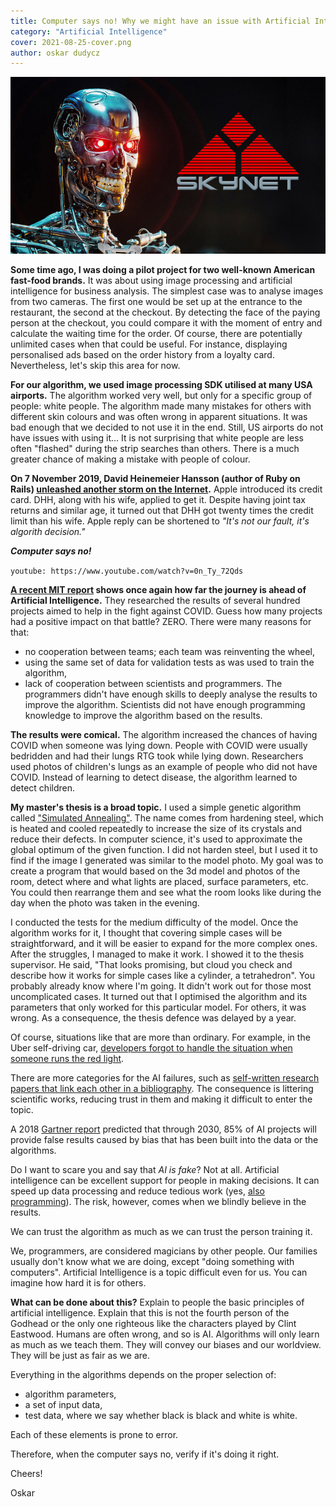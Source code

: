 ```yaml
---
title: Computer says no! Why we might have an issue with Artificial Intelligence soon
category: "Artificial Intelligence"
cover: 2021-08-25-cover.png
author: oskar dudycz
---
```


![cover](2021-08-25-cover.png)

**Some time ago, I was doing a pilot project for two well-known American fast-food brands.** It was about using image processing and artificial intelligence for business analysis. The simplest case was to analyse images from two cameras. The first one would be set up at the entrance to the restaurant, the second at the checkout. By detecting the face of the paying person at the checkout, you could compare it with the moment of entry and calculate the waiting time for the order. Of course, there are potentially unlimited cases when that could be useful. For instance, displaying personalised ads based on the order history from a loyalty card. Nevertheless, let's skip this area for now.

**For our algorithm, we used image processing SDK utilised at many USA airports.** The algorithm worked very well, but only for a specific group of people: white people. The algorithm made many mistakes for others with different skin colours and was often wrong in apparent situations. It was bad enough that we decided to not use it in the end. Still, US airports do not have issues with using it... It is not surprising that white people are less often "flashed" during the strip searches than others. There is a much greater chance of making a mistake with people of colour.

**On 7 November 2019, David Heinemeier Hansson (author of Ruby on Rails) [unleashed another storm on the Internet](https://twitter.com/dhh/status/1192540900393705474).** Apple introduced its credit card. DHH, along with his wife, applied to get it. Despite having joint tax returns and similar age, it turned out that DHH got twenty times the credit limit than his wife. Apple reply can be shortened to _"It's not our fault, it's algorith decision."_

**_Computer says no!_**

`youtube: https://www.youtube.com/watch?v=0n_Ty_72Qds`

**[A recent MIT report](https://www.technologyreview.com/2021/07/30/1030329/machine-learning-ai-failed-covid-hospital-diagnosis-pandemic/) shows once again how far the journey is ahead of Artificial Intelligence.** They researched the results of several hundred projects aimed to help in the fight against COVID. Guess how many projects had a positive impact on that battle? ZERO. There were many reasons for that:
- no cooperation between teams; each team was reinventing the wheel,
- using the same set of data for validation tests as was used to train the algorithm,
- lack of cooperation between scientists and programmers. The programmers didn't have enough skills to deeply analyse the results to improve the algorithm. Scientists did not have enough programming knowledge to improve the algorithm based on the results.

**The results were comical.** The algorithm increased the chances of having COVID when someone was lying down. People with COVID were usually bedridden and had their lungs RTG took while lying down. Researchers used photos of children's lungs as an example of people who did not have COVID. Instead of learning to detect disease, the algorithm learned to detect children.

**My master's thesis is a broad topic.** I used a simple genetic algorithm called ["Simulated Annealing"](https://en.wikipedia.org/wiki/Simulated_annealing). The name comes from hardening steel, which is heated and cooled repeatedly to increase the size of its crystals and reduce their defects. In computer science, it's used to approximate the global optimum of the given function. I did not harden steel, but I used it to find if the image I generated was similar to the model photo. My goal was to create a program that would based on the 3d model and photos of the room, detect where and what lights are placed, surface parameters, etc. You could then rearrange them and see what the room looks like during the day when the photo was taken in the evening.

I conducted the tests for the medium difficulty of the model. Once the algorithm works for it, I thought that covering simple cases will be straightforward, and it will be easier to expand for the more complex ones. After the struggles, I managed to make it work. I showed it to the thesis supervisor. He said, "That looks promising, but cloud you check and describe how it works for simple cases like a cylinder, a tetrahedron". You probably already know where I'm going. It didn't work out for those most uncomplicated cases. It turned out that I optimised the algorithm and its parameters that only worked for this particular model. For others, it was wrong. As a consequence, the thesis defence was delayed by a year.

Of course, situations like that are more than ordinary. For example, in the Uber self-driving car, [developers forgot to handle the situation when someone runs the red light](https://www.bbc.com/news/technology-54175359).

There are more categories for the AI failures, such as [self-written research papers that link each other in a bibliography](https://www.unite.ai/ai-generated-language-is-beginning-to-pollute-scientific-literature/). The consequence is littering scientific works, reducing trust in them and making it difficult to enter the topic.

A 2018 [Gartner report](https://www.gartner.com/en/newsroom/press-releases/2018-02-13-gartner-says-nearly-half-of-cios-are-planning-to-deploy-artificial-intelligence) predicted that through 2030, 85% of AI projects will provide false results caused by bias that has been built into the data or the algorithms.

Do I want to scare you and say that _AI is fake_? Not at all. Artificial intelligence can be excellent support for people in making decisions. It can speed up data processing and reduce tedious work (yes, [also programming](https://venturebeat.com/2021/07/18/openai-codex-shows-the-limits-of-large-language-models/)). The risk, however, comes when we blindly believe in the results.

We can trust the algorithm as much as we can trust the person training it.

We, programmers, are considered magicians by other people. Our families usually don't know what we are doing, except "doing something with computers". Artificial Intelligence is a topic difficult even for us. You can imagine how hard it is for others.

**What can be done about this?** Explain to people the basic principles of artificial intelligence. Explain that this is not the fourth person of the Godhead or the only one righteous like the characters played by Clint Eastwood. Humans are often wrong, and so is AI. Algorithms will only learn as much as we teach them. They will convey our biases and our worldview. They will be just as fair as we are.

Everything in the algorithms depends on the proper selection of:
- algorithm parameters,
- a set of input data,
- test data, where we say whether black is black and white is white.

Each of these elements is prone to error.

Therefore, when the computer says no, verify if it's doing it right.

Cheers!

Oskar
